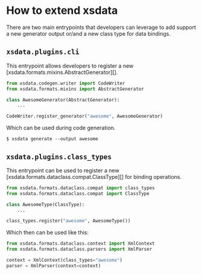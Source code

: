 # How to extend xsdata

There are two main entrypoints that developers can leverage to add support a new
generator output or/and a new class type for data bindings.

## `xsdata.plugins.cli`

This entrypoint allows developers to register a new
[xsdata.formats.mixins.AbstractGenerator][].

```python
from xsdata.codegen.writer import CodeWriter
from xsdata.formats.mixins import AbstractGenerator

class AwesomeGenerator(AbstractGenerator):
    ...

CodeWriter.register_generator("awesome", AwesomeGenerator)
```

Which can be used during code generation.

```console
$ xsdata generate --output awesome
```

## `xsdata.plugins.class_types`

This entrypoint can be used to register a new
[xsdata.formats.dataclass.compat.ClassType][] for binding operations.

```python
from xsdata.formats.dataclass.compat import class_types
from xsdata.formats.dataclass.compat import ClassType

class AwesomeType(ClassType):
    ...

class_types.register("awesome", AwesomeType())
```

Which then can be used like this:

```python
from xsdata.formats.dataclass.context import XmlContext
from xsdata.formats.dataclass.parsers import XmlParser

context = XmlContext(class_types="awesome")
parser = XmlParser(context=context)
```
